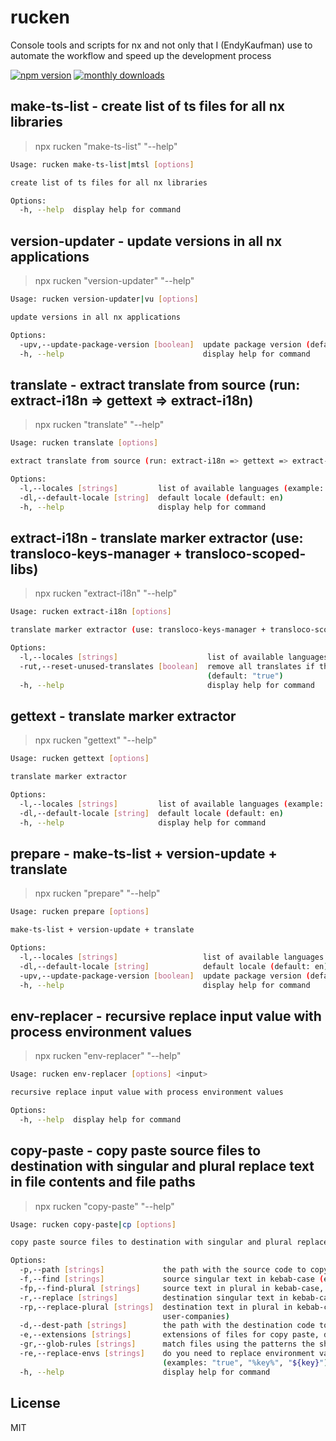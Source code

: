 # rucken

Console tools and scripts for nx and not only that I (EndyKaufman) use to automate the workflow and speed up the development process

[![npm version](https://badge.fury.io/js/rucken.svg)](https://badge.fury.io/js/rucken)
[![monthly downloads](https://badgen.net/npm/dm/rucken)](https://www.npmjs.com/package/rucken)

## make-ts-list - create list of ts files for all nx libraries

> npx rucken "make-ts-list" "--help"

```sh
Usage: rucken make-ts-list|mtsl [options]

create list of ts files for all nx libraries

Options:
  -h, --help  display help for command
```

## version-updater - update versions in all nx applications

> npx rucken "version-updater" "--help"

```sh
Usage: rucken version-updater|vu [options]

update versions in all nx applications

Options:
  -upv,--update-package-version [boolean]  update package version (default: true)
  -h, --help                               display help for command
```

## translate - extract translate from source (run: extract-i18n => gettext => extract-i18n)

> npx rucken "translate" "--help"

```sh
Usage: rucken translate [options]

extract translate from source (run: extract-i18n => gettext => extract-i18n)

Options:
  -l,--locales [strings]         list of available languages (example: ru,en)
  -dl,--default-locale [string]  default locale (default: en)
  -h, --help                     display help for command
```

## extract-i18n - translate marker extractor (use: transloco-keys-manager + transloco-scoped-libs)

> npx rucken "extract-i18n" "--help"

```sh
Usage: rucken extract-i18n [options]

translate marker extractor (use: transloco-keys-manager + transloco-scoped-libs)

Options:
  -l,--locales [strings]                    list of available languages (example: ru,en)
  -rut,--reset-unused-translates [boolean]  remove all translates if they not found in source code (default: true)
                                            (default: "true")
  -h, --help                                display help for command
```

## gettext - translate marker extractor

> npx rucken "gettext" "--help"

```sh
Usage: rucken gettext [options]

translate marker extractor

Options:
  -l,--locales [strings]         list of available languages (example: ru,en)
  -dl,--default-locale [string]  default locale (default: en)
  -h, --help                     display help for command
```

## prepare - make-ts-list + version-update + translate

> npx rucken "prepare" "--help"

```sh
Usage: rucken prepare [options]

make-ts-list + version-update + translate

Options:
  -l,--locales [strings]                   list of available languages (example: ru,en)
  -dl,--default-locale [string]            default locale (default: en)
  -upv,--update-package-version [boolean]  update package version (default: true)
  -h, --help                               display help for command
```

## env-replacer - recursive replace input value with process environment values

> npx rucken "env-replacer" "--help"

```sh
Usage: rucken env-replacer [options] <input>

recursive replace input value with process environment values

Options:
  -h, --help  display help for command
```

## copy-paste - copy paste source files to destination with singular and plural replace text in file contents and file paths

> npx rucken "copy-paste" "--help"

```sh
Usage: rucken copy-paste|cp [options]

copy paste source files to destination with singular and plural replace text in file contents and file paths

Options:
  -p,--path [strings]             the path with the source code to copy, it uses the current CWD if it is not defined, default: "." (example: ../../src)
  -f,--find [strings]             source singular text in kebab-case (example: user-role)
  -fp,--find-plural [strings]     source text in plural in kebab-case, if not defined, it will be automatically detected programmatically (example: user-rules)
  -r,--replace [strings]          destination singular text in kebab-case (example: user-company)
  -rp,--replace-plural [strings]  destination text in plural in kebab-case, if not defined, it will be automatically detected programmatically (example:
                                  user-companies)
  -d,--dest-path [strings]        the path with the destination code to paste, it uses the "path" if it is not defined, default: "." (example: ../../src)
  -e,--extensions [strings]       extensions of files for copy paste, default: "ts,html,htm,scss,css,txt,json,yaml,yml,xml,js.esm,sh" (example: py,ini)
  -gr,--glob-rules [strings]      match files using the patterns the shell uses
  -re,--replace-envs [strings]    do you need to replace environment variables when copying, you can specify a template, the default template is %key%
                                  (examples: "true", "%key%", "${key}")
  -h, --help                      display help for command
```

## License

MIT
